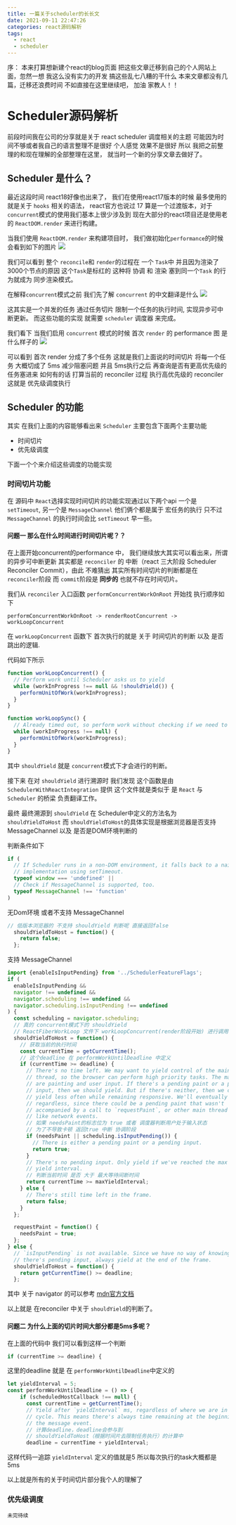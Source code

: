 ```yaml
---
title: 一篇关于scheduler的长长文
date: 2021-09-11 22:47:26
categories: react源码解析
tags:
  - react
  - scheduler
---
```


序：
  本来打算想新建个react的blog页面 把这些文章迁移到自己的个人网站上面，忽然一想 我这么没有实力的开发 搞这些乱七八糟的干什么 本来文章都没有几篇，迁移还浪费时间 不如直接在这里继续吧， 加油 家教人！！

<!--more-->

# Scheduler源码解析

前段时间我在公司的分享就是关于 react scheduler 调度相关的主题 可能因为时间不够或者我自己的语言整理不是很好 个人感觉 效果不是很好 所以 我把之前整理的和现在理解的全部整理在这里， 就当时一个新的分享文章去做好了。


## Scheduler 是什么？
最近这段时间 react18好像也出来了， 我们在使用react17版本的时候 最多使用的就是关于 `hooks` 相关的语法， react官方也说过 17 算是一个过渡版本，对于 `concurrent`模式的使用我们基本上很少涉及到 现在大部分的react项目还是使用老的 `ReactDOM.render` 来进行构建。


当我们使用 `ReactDOM.render` 来构建项目时， 我们做初始化`performance`的时候 会看到如下的图片
<img src="https://liuxing-oss-1256582279.cos.ap-nanjing.myqcloud.com/share%2F%E5%90%8C%E6%AD%A5performance%E5%88%86%E6%9E%90.png" />

我们可以看到 整个 `reconcile`和  `render`的过程在 一个 `Task`中 并且因为渲染了 3000个节点的原因 这个`Task`是标红的 这种将 协调 和 渲染 塞到同一个`Task` 的行为就成为 同步渲染模式。

在解释`concurrent`模式之前 我们先了解 `concurrent` 的中文翻译是什么
<img src="https://liuxing-oss-1256582279.cos.ap-nanjing.myqcloud.com/share%2Fconcurrent%E7%BF%BB%E8%AF%91.png" />

这其实是一个并发的任务 通过任务切片 限制一个任务的执行时间, 实现异步可中断更新。 
而这些功能的实现 就需要 `scheduler` 调度器 来完成。

我们看下 当我们启用 `concurrent` 模式的时候 首次 `render` 的 performance 图 是什么样子的
<img src="https://liuxing-oss-1256582279.cos.ap-nanjing.myqcloud.com/share%2Fconcurrent%E7%9A%84performance.%E5%88%86%E6%9E%90png.png">


可以看到 首次 render 分成了多个任务 这就是我们上面说的时间切片 将每一个任务 大概切成了 5ms 减少阻塞问题 并且 5ms执行之后 再查询是否有更高优先级的任务塞进来 如何有的话 打算当前的 reconciler 过程 执行高优先级的 reconciler 这就是 优先级调度执行

## Scheduler 的功能
其实 在我们上面的内容能够看出来 `Scheduler` 主要包含下面两个主要功能
  - 时间切片
  - 优先级调度

下面一个个来介绍这些调度的功能实现

### 时间切片功能

在 源码中 `React`选择实现时间切片的功能实现通过以下两个api 一个是 `setTimeout`, 另一个是 `MessageChannel` 他们俩个都是属于 宏任务的执行 只不过 `MessageChannel` 的执行时间会比 `setTimeout` 早一些。

#### 问题一 那么在什么时间进行时间切片呢？？

在上面开始concurrent的performance 中， 我们继续放大其实可以看出来，所谓的异步可中断更新 其实都是 `reconciler` 的 中断（react 三大阶段 Scheduler Reconciler Commit），由此 不难猜出 其实所有时间切片的判断都是在 `reconciler`阶段 而 `commit`阶段是 **同步的** 也就不存在时间切片。

我们从 `reconciler` 入口函数 `performConcurrentWorkOnRoot` 开始找 执行顺序如下
```
performConcurrentWorkOnRoot -> renderRootConcurrent -> workLoopConcurrent
```
在 `workLoopConcurrent` 函数下 首次执行的就是 关于 时间切片的判断 以及 是否跳出的逻辑.

代码如下所示
```javascript
function workLoopConcurrent() {
  // Perform work until Scheduler asks us to yield
  while (workInProgress !== null && !shouldYield()) {
    performUnitOfWork(workInProgress);
  }
}

function workLoopSync() {
  // Already timed out, so perform work without checking if we need to yield.
  while (workInProgress !== null) {
    performUnitOfWork(workInProgress);
  }
}
```

其中 `shouldYield` 就是 `concurrent`模式下才会进行的判断。

接下来 在对 `shouldYield` 进行溯源时 我们发现 这个函数是由 `SchedulerWithReactIntegration` 提供 这个文件就是类似于 是 `React` 与 `Scheduler` 的桥梁 负责翻译工作。

最终 最终溯源到 `shouldYield` 在 Scheduler中定义的方法名为 `shouldYieldToHost` 而 `shouldYieldToHost`的具体实现是根据浏览器是否支持MessageChannel 以及 是否是DOM环境判断的

判断条件如下
```js
if (
  // If Scheduler runs in a non-DOM environment, it falls back to a naive
  // implementation using setTimeout.
  typeof window === 'undefined' ||
  // Check if MessageChannel is supported, too.
  typeof MessageChannel !== 'function'
) 
```

无Dom环境 或者不支持 MessageChannel
```js
// 低版本浏览器的 不支持 shouldYield 判断呢 直接返回false
  shouldYieldToHost = function() {
    return false;
  };
```

支持 MessageChannel
```js
import {enableIsInputPending} from '../SchedulerFeatureFlags';
if (
  enableIsInputPending &&
  navigator !== undefined &&
  navigator.scheduling !== undefined &&
  navigator.scheduling.isInputPending !== undefined
) {
  const scheduling = navigator.scheduling;
  // 真的 concurrent模式下的 shouldYield
  // ReactFiberWorkLoop 文件下 workLoopConcurrent(render阶段开始) 进行调用
  shouldYieldToHost = function() {
    // 获取当前的执行时间
    const currentTime = getCurrentTime();
    // 这个deadline 在 performWorkUntilDeadline 中定义
    if (currentTime >= deadline) {
      // There's no time left. We may want to yield control of the main
      // thread, so the browser can perform high priority tasks. The main ones
      // are painting and user input. If there's a pending paint or a pending
      // input, then we should yield. But if there's neither, then we can
      // yield less often while remaining responsive. We'll eventually yield
      // regardless, since there could be a pending paint that wasn't
      // accompanied by a call to `requestPaint`, or other main thread tasks
      // like network events.
      // 如果 needsPaint的标志位为 true 或者 调度器判断用户处于输入状态
      // 为了不导致卡顿 返回true 中断 协调阶段
      if (needsPaint || scheduling.isInputPending()) {
        // There is either a pending paint or a pending input.
        return true;
      }
      // There's no pending input. Only yield if we've reached the max
      // yield interval.
      // 判断当前时间 是否 大于 最大等待间断时间
      return currentTime >= maxYieldInterval;
    } else {
      // There's still time left in the frame.
      return false;
    }
  };

  requestPaint = function() {
    needsPaint = true;
  };
} else {
  // `isInputPending` is not available. Since we have no way of knowing if
  // there's pending input, always yield at the end of the frame.
  shouldYieldToHost = function() {
    return getCurrentTime() >= deadline;
  };
```

其中 关于 navigator 的可以参考 <a href="https://developer.mozilla.org/zh-CN/docs/Web/API/Navigator" target="_blank">mdn官方文档</a>

以上就是 在reconciler 中关于 `shouldYield`的判断了。

#### 问题二 为什么上面的切片时间大部分都是5ms多呢？

在上面的代码中 我们可以看到这样一个判断
```js
if (currentTime >= deadline) {
```
这里的deadline 就是 在 `performWorkUntilDeadline`中定义的

```js
let yieldInterval = 5;
const performWorkUntilDeadline = () => {
    if (scheduledHostCallback !== null) {
      const currentTime = getCurrentTime();
      // Yield after `yieldInterval` ms, regardless of where we are in the vsync
      // cycle. This means there's always time remaining at the beginning of
      // the message event.
      // 计算deadline，deadline会参与到
      // shouldYieldToHost（根据时间片去限制任务执行）的计算中
      deadline = currentTime + yieldInterval;
```
这样代码一追踪  `yieldInterval` 定义的值就是5 所以每次执行的task大概都是5ms

以上就是所有的关于时间切片部分我个人的理解了

### 优先级调度

`未完待续`